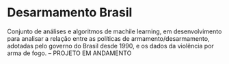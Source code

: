 # Desarmamento Brasil
 Conjunto de análises e algoritmos de machile learning, em desenvolvimento para analisar a relação entre as políticas de armamento/desarmamento, adotadas pelo governo do Brasil desde 1990, e os dados da violência por arma de fogo. – PROJETO EM ANDAMENTO
